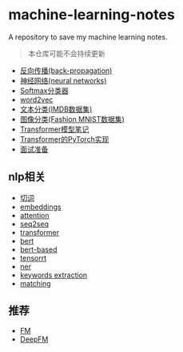# machine-learning-notes
A repository to save my machine learning notes.

> 本仓库可能不会持续更新

* [反向传播(back-propagation)](backpropagation.ipynb)
* [神经网络(neural networks)](neural_networks.ipynb)
* [Softmax分类器](softmax_classifier.ipynb)
* [word2vec](word2vec.ipynb)
* [文本分类(IMDB数据集)](text_classfiy_imdb.ipynb)
* [图像分类(Fashion MNIST数据集)](fashion_mnist.ipynb)
* [Transformer模型笔记](transformer.ipynb)
* [Transformer的PyTorch实现](transformer_pytorch.ipynb)
* [面试准备](interview.ipynb)


## nlp相关


* [切词](nlp/segmentation.ipynb)
* [embeddings](nlp/embeddings.ipynb)
* [attention](nlp/attention.ipynb)
* [seq2seq](nlp/seq2seq.ipynb)
* [transformer](nlp/transformer.ipynb)
* [bert](nlp/bert.ipynb)
* [bert-based](nlp/bert_based.ipynb)
* [tensorrt](nlp/tensorrt.ipynb)
* [ner](nlp/ner.ipynb)
* [keywords extraction](nlp/keywords_extraction.ipynb)
* [matching](nlp/matching.ipynb)


## 推荐

* [FM]()
* [DeepFM]()